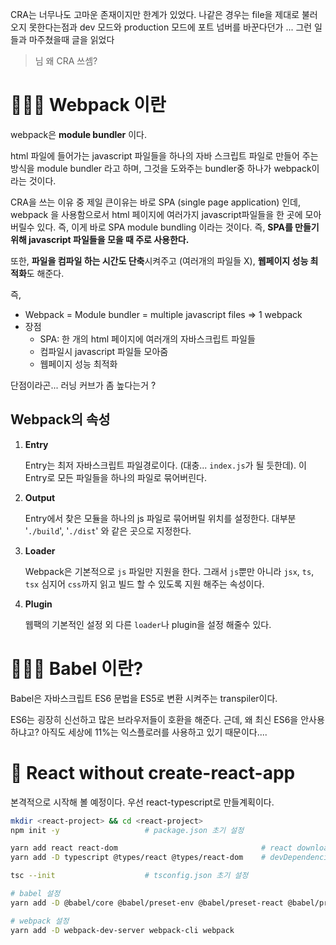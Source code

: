 CRA는 너무나도 고마운 존재이지만 한계가 있었다. 나같은 경우는 file을 제대로 불러오지 못한다는점과 dev 모드와 production 모드에 포트 넘버를 바꾼다던가 ... 그런 일들과 마주쳤을때 글을 읽었다

> 님 왜 CRA 쓰셈?

# 👨🏻‍💻 Webpack 이란

webpack은 **module bundler** 이다.

html 파일에 들어가는 javascript 파일들을 하나의 자바 스크립트 파일로 만들어 주는 방식을 module bundler 라고 하며, 그것을 도와주는 bundler중 하나가 webpack이라는 것이다.

CRA을 쓰는 이유 중 제일 큰이유는 바로 SPA (single page application) 인데, webpack 을 사용함으로서 html 페이지에 여러가지 javascript파일들을 한 곳에 모아버릴수 있다. 즉, 이게 바로 SPA module bundling 이라는 것이다. 즉, **SPA를 만들기 위해 javascript 파일들을 모을 때 주로 사용한다.**

또한, **파일을 컴파일 하는 시간도 단축**시켜주고 (여러개의 파일들 X), **웹페이지 성능 최적화**도 해준다.

즉,

- Webpack = Module bundler = multiple javascript files ⇒ 1 webpack
- 장점
  - SPA: 한 개의 html 페이지에 여러개의 자바스크립트 파일들
  - 컴파일시 javascript 파일들 모아줌
  - 웹페이지 성능 최적화

단점이라곤... 러닝 커브가 좀 높다는거 ?

## Webpack의 속성

1. **Entry**

   Entry는 최저 자바스크립트 파일경로이다. (대충... `index.js`가 될 듯한데). 이 Entry로 모든 파일들을 하나의 파일로 묶어버린다.

2. **Output**

   Entry에서 찾은 모듈을 하나의 js 파일로 묶어버릴 위치를 설정한다. 대부분 '`./build`', '`./dist`' 와 같은 곳으로 지정한다.

3. **Loader**

   Webpack은 기본적으로 `js` 파일만 지원을 한다. 그래서 `js`뿐만 아니라 `jsx`, `ts`, `tsx` 심지어 `css`까지 읽고 빌드 할 수 있도록 지원 해주는 속성이다.

4. **Plugin**

   웹팩의 기본적인 설정 외 다른 `loader`나 plugin을 설정 해줄수 있다.

# 👨🏻‍💻 Babel 이란?

Babel은 자바스크립트 ES6 문법을 ES5로 변환 시켜주는 transpiler이다.

ES6는 굉장히 신선하고 많은 브라우저들이 호환을 해준다. 근데, 왜 최신 ES6을 안사용하냐고? 아직도 세상에 11%는 익스플로러를 사용하고 있기 때문이다....

# 🚀 React without create-react-app

본격적으로 시작해 볼 예정이다. 우선 react-typescript로 만들계획이다.

```bash
mkdir <react-project> && cd <react-project>
npm init -y                   # package.json 초기 설정
```

```bash
yarn add react react-dom                                # react download
yarn add -D typescript @types/react @types/react-dom    # devDependencies
```

```bash
tsc --init                    # tsconfig.json 초기 설정
```

```bash
# babel 설정
yarn add -D @babel/core @babel/preset-env @babel/preset-react @babel/preset-typescript @babel/plugin-transform-runtime
```

```bash
# webpack 설정
yarn add -D webpack-dev-server webpack-cli webpack
```
